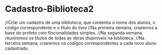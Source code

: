 # Cadastro-Biblioteca2
//Criar um cadastro de uma biblioteca, que contenha o nome dos alunos, o código correspondente e o título do livro
//Na primeira semana, criaremos a base do profeto com fincionalidades simples.
//Na segunda semana, reuniremos os títulos de todas as obras dispiníveis na biblioteca.
//Na terceira semana, criaremos os códigos correspondentes a cada novo aluno cadastrado.

